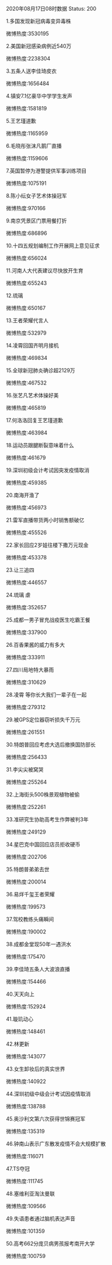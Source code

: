 2020年08月17日08时数据
Status: 200

1.多国发现新冠病毒变异毒株

微博热度:3530195

2.美国新冠感染病例近540万

微博热度:2238304

3.五条人送李佳琦皮衣

微博热度:1656484

4.镇安7.1亿豪华中学学生发声

微博热度:1581819

5.王艺瑾道歉

微博热度:1165959

6.毛晓彤张沫凡鹅厂直播

微博热度:1159606

7.英国暂停为港警提供军事训练项目

微博热度:1075191

8.陈小纭女子艺术体操冠军

微博热度:970166

9.南京凭景区门票用餐打折

微博热度:686896

10.十四五规划编制工作开展网上意见征求

微博热度:656024

11.河南人大代表建议尽快放开生育

微博热度:655243

12.琉璃

微博热度:650167

13.王者荣耀代言人

微博热度:532979

14.凌霄回国齐明月接机

微博热度:469834

15.全球新冠肺炎确诊超2129万

微博热度:467532

16.张艺凡艺术体操好美

微博热度:465819

17.何洛洛回复王艺瑾道歉

微博热度:463984

18.运动员跟腱断裂意味着什么

微博热度:461679

19.深圳初级会计考试因突发疫情取消

微博热度:459385

20.南海开渔了

微博热度:456973

21.雷军直播带货两小时销售额破亿

微博热度:455526

22.家长回应2岁娃往楼下撒万元现金

微博热度:453378

23.让三追四

微博热度:446557

24.琉璃 虐

微博热度:352657

25.成都一男子冒充战疫医生吃霸王餐

微博热度:337900

26.百香果酱的威力有多大

微博热度:333911

27.四川局地特大暴雨

微博热度:310629

28.凌霄 等你长大我们一辈子在一起

微博热度:279312

29.被GPS定位器窃听损失千万元

微博热度:261551

30.特朗普回应考虑大选后撤换国防部长

微博热度:256433

31.李尖尖被窝哭

微博热度:255264

32.上海街头500株景观植物被偷

微博热度:252261

33.准研究生协助高考生作弊被判3年

微博热度:249129

34.星巴克中国回应店员拒收硬币

微博热度:202706

35.特朗普弟弟去世

微博热度:200014

36.易烊千玺王者荣耀

微博热度:199573

37.驾校教练头痛瞬间

微博热度:190002

38.成都金堂现50年一遇洪水

微博热度:175470

39.李佳琦五条人大波浪直播

微博热度:154466

40.天天向上

微博热度:152924

41.璇玑动心

微博热度:148461

42.林更新

微博热度:143077

43.女生卸妆后的真实世界

微博热度:140922

44.深圳初级中级会计考试因疫情取消

微博热度:138788

45.奥沙利文第六次获得世锦赛冠军

微博热度:135319

46.钟南山表示广东散发疫情不会大规模扩散

微博热度:116071

47.TS夺冠

微博热度:111745

48.塞维利亚淘汰曼联

微博热度:109566

49.失语患者通过脑机表达声音

微博热度:101359

50.高考662分庞贝病男孩报考南开大学

微博热度:100759

